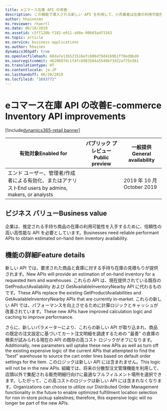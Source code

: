 ```yaml
---
title: eコマース在庫 API の改善
description: この機能で導入される新しい API を利用して、小売業者は在庫の利用可能性を見積もることができます。 これらの API によって提供される情報を eコマース アプリケーションで使用し、商品を出荷または店頭での集荷に使用できるかどうかを顧客に知らせることができます。 この目的のために以前提供されていた既存の API はパフォーマンスが良くなく、計算ロジックも最適ではありませんでした。
author: hhainesms
ms.reviewer: rhaertl
ms.date: 06/18/2019
ms.assetid: c5ff120b-f182-e911-a98e-000d3a4f3343
ms.topic: article
ms.service: business-applications
ms.author: hhaines
dynamics365pdf: true
ms.openlocfilehash: 68da7e13b521516efc606df9d4169b1ff8ed9bd0
ms.sourcegitcommit: 4620697dc1f4fc6903504a55406f3d22af75e361
ms.translationtype: HT
ms.contentlocale: ja-JP
ms.lasthandoff: 06/20/2019
ms.locfileid: "1693772"
---
```

# <a name="e-commerce-inventory-api-improvements"></a><span data-ttu-id="119ce-105">eコマース在庫 API の改善</span><span class="sxs-lookup"><span data-stu-id="119ce-105">E-commerce Inventory API improvements</span></span>
[!include[dynamics365-retail banner](../includes/dynamics365-retail.md)]

| <span data-ttu-id="119ce-106">有効対象</span><span class="sxs-lookup"><span data-stu-id="119ce-106">Enabled for</span></span>    |  <span data-ttu-id="119ce-107">パブリック プレビュー</span><span class="sxs-lookup"><span data-stu-id="119ce-107">Public preview</span></span> | <span data-ttu-id="119ce-108">一般提供</span><span class="sxs-lookup"><span data-stu-id="119ce-108">General availability</span></span> | 
| ---------- | ---------- |---------- |
|<span data-ttu-id="119ce-109">エンド ユーザー、管理者/作成者による有効化、またはアナリスト</span><span class="sxs-lookup"><span data-stu-id="119ce-109">End users by admins, makers, or analysts</span></span>|| <span data-ttu-id="119ce-110">2019 年 10 月</span><span class="sxs-lookup"><span data-stu-id="119ce-110">October 2019</span></span>|


## <a name="business-value"></a><span data-ttu-id="119ce-111">ビジネス バリュー</span><span class="sxs-lookup"><span data-stu-id="119ce-111">Business value</span></span>
<!-- bv start -->
<span data-ttu-id="119ce-112">企業は、推定される手持ち商品の在庫の利用可能性を入手するために、信頼性の高い高性能な API を必要としています。</span><span class="sxs-lookup"><span data-stu-id="119ce-112">Businesses need reliable performant APIs to obtain estimated on-hand item inventory availability.</span></span>  
<!-- bv end -->



## <a name="feature-details"></a><span data-ttu-id="119ce-113">機能の詳細</span><span class="sxs-lookup"><span data-stu-id="119ce-113">Feature details</span></span>
<!--feature detail start -->
<span data-ttu-id="119ce-114">新しい API では、要求された商品と倉庫に対する手持ち在庫の見積もりが提供されます。</span><span class="sxs-lookup"><span data-stu-id="119ce-114">New APIs will provide an estimation of on-hand inventory for a requested item and warehouses.</span></span> <span data-ttu-id="119ce-115">これらの API は、現在提供されている既存の GetProductAvailability および GetAvailableInventoryNearby API に代わるものです。</span><span class="sxs-lookup"><span data-stu-id="119ce-115">These APIs replace the existing GetProductAvailabilities and GetAvailableInventoryNearby APIs that are currently in-market.</span></span> <span data-ttu-id="119ce-116">これらの新しい API では、パフォーマンスを向上させるために計算ロジックとキャッシュが改善されています。</span><span class="sxs-lookup"><span data-stu-id="119ce-116">These new APIs have improved calculation logic and caching to improve performance.</span></span>

<span data-ttu-id="119ce-117">さらに、新しいパラメーターにより、これらの新しい API が取り込まれ、商品の既定の注文設定に基づいてカート注文明細を調達するための "最善" の倉庫の検索が試みられる現在の API の既存の高コスト ロジックがオフになります。</span><span class="sxs-lookup"><span data-stu-id="119ce-117">Additionally, new parameters will uptake these new APIs as well as turn off the existing expensive logic of the current APIs that attempted to find the "best" warehouse to source the cart order lines based on default order settings for the item.</span></span> <span data-ttu-id="119ce-118">このロジックは新しい API には含まれません。</span><span class="sxs-lookup"><span data-stu-id="119ce-118">This logic will not be in the new APIs.</span></span> <span data-ttu-id="119ce-119">組織では、将来の分散型注文管理機能を利用して、店頭以外で集配される販売明細行向けに最適なフルフィルメント場所を選択できます。したがって、この高コストのロジックは新しい API には含まれなくなります。</span><span class="sxs-lookup"><span data-stu-id="119ce-119">Organizations can choose to utilize our Distributed Order Management functionality in the future to enable optimized fulfillment location selection for non in-store pickup saleslines; therefore, this expensive logic will no longer be part of the new APIs.</span></span>
<!--feature detail end -->










